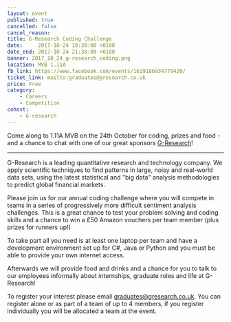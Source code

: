 ```yaml
---
layout: event
published: true
cancelled: false
cancel_reason:
title: G-Research Coding Challenge
date:     2017-10-24 18:30:00 +0100
date_end: 2017-10-24 21:30:00 +0100
banner: 2017_10_24_g-research_coding.png
location: MVB 1.11A
fb_link: https://www.facebook.com/events/1619186934779420/
ticket_link: mailto:graduates@gresearch.co.uk
price: Free
category:
    - Careers
    - Competition
cohost:
    - G-research
---
```


Come along to 1.11A MVB on the 24th October for coding, prizes and food - and a chance to chat with one of our great sponsors [G-Research](http://www.g-research.co.uk/)!

-----------

G-Research is a leading quantitative research and technology company. We apply scientific techniques to find patterns in large, noisy and real-world data sets, using the latest statistical and "big data" analysis methodologies to predict global financial markets.

Please join us for our annual coding challenge where you will compete in teams in a series of progressively more difficult sentiment analysis challenges. This is a great chance to test your problem solving and coding skills and a chance to win a £50 Amazon vouchers per team member (plus prizes for runners up!)

To take part all you need is at least one laptop per team and have a development environment set up for C#, Java or Python and you must be able to provide your own internet access.

Afterwards we will provide food and drinks and a chance for you to talk to our employees informally about internships, graduate roles and life at G-Research!

To register your interest please email [graduates@gresearch.co.uk](mailto:graduates@gresearch.co.uk). You can register alone or as part of a team of up to 4 members, if you register individually you will be allocated a team at the event.

